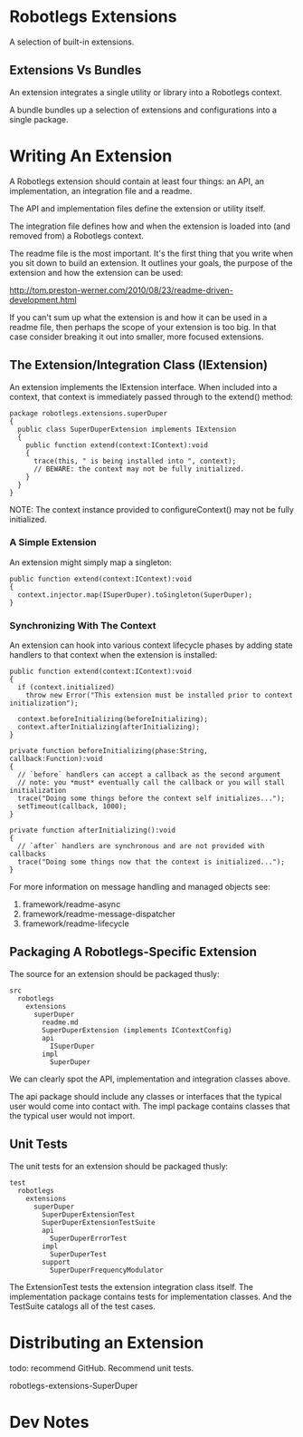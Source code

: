 # Robotlegs Extensions

A selection of built-in extensions.

## Extensions Vs Bundles

An extension integrates a single utility or library into a Robotlegs context.

A bundle bundles up a selection of extensions and configurations into a single package.

# Writing An Extension

A Robotlegs extension should contain at least four things: an API, an implementation, an integration file and a readme.

The API and implementation files define the extension or utility itself.

The integration file defines how and when the extension is loaded into (and removed from) a Robotlegs context.

The readme file is the most important. It's the first thing that you write when you sit down to build an extension. It outlines your goals, the purpose of the extension and how the extension can be used:

http://tom.preston-werner.com/2010/08/23/readme-driven-development.html

If you can't sum up what the extension is and how it can be used in a readme file, then perhaps the scope of your extension is too big. In that case consider breaking it out into smaller, more focused extensions.

## The Extension/Integration Class (IExtension)

An extension implements the IExtension interface. When included into a context, that context is immediately passed through to the extend() method:

```as3
package robotlegs.extensions.superDuper
{
  public class SuperDuperExtension implements IExtension
  {
    public function extend(context:IContext):void
    {
      trace(this, " is being installed into ", context);
      // BEWARE: the context may not be fully initialized.
    }
  }
}
```

NOTE: The context instance provided to configureContext() may not be fully initialized.

### A Simple Extension

An extension might simply map a singleton:

```as3
public function extend(context:IContext):void
{
  context.injector.map(ISuperDuper).toSingleton(SuperDuper);
}
```

### Synchronizing With The Context

An extension can hook into various context lifecycle phases by adding state handlers to that context when the extension is installed:

```as3
public function extend(context:IContext):void
{
  if (context.initialized)
    throw new Error("This extension must be installed prior to context initialization");

  context.beforeInitializing(beforeInitializing);
  context.afterInitializing(afterInitializing);
}

private function beforeInitializing(phase:String, callback:Function):void
{
  // `before` handlers can accept a callback as the second argument
  // note: you *must* eventually call the callback or you will stall initialization
  trace("Doing some things before the context self initializes...");
  setTimeout(callback, 1000);
}

private function afterInitializing():void
{
  // `after` handlers are synchronous and are not provided with callbacks
  trace("Doing some things now that the context is initialized...");
}
```

For more information on message handling and managed objects see:

1. framework/readme-async
2. framework/readme-message-dispatcher
3. framework/readme-lifecycle

## Packaging A Robotlegs-Specific Extension

The source for an extension should be packaged thusly:

    src
      robotlegs
        extensions
          superDuper
            readme.md
            SuperDuperExtension (implements IContextConfig)
            api
              ISuperDuper
            impl
              SuperDuper

We can clearly spot the API, implementation and integration classes above. 

The api package should include any classes or interfaces that the typical user would come into contact with. The impl package contains classes that the typical user would not import.

## Unit Tests

The unit tests for an extension should be packaged thusly:

    test
      robotlegs
        extensions
          superDuper
            SuperDuperExtensionTest
            SuperDuperExtensionTestSuite
			api
			  SuperDuperErrorTest
            impl
              SuperDuperTest
            support
              SuperDuperFrequencyModulator

The ExtensionTest tests the extension integration class itself. The implementation package contains tests for implementation classes. And the TestSuite catalogs all of the test cases.

# Distributing an Extension

todo: recommend GitHub. Recommend unit tests.

robotlegs-extensions-SuperDuper

# Dev Notes

